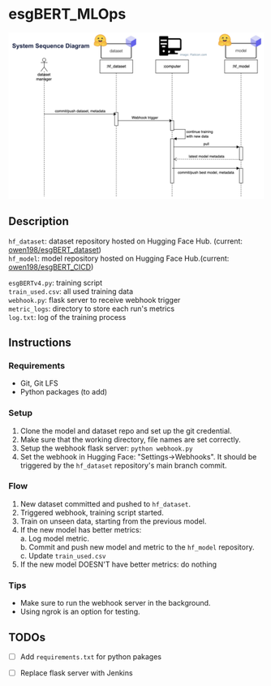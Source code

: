 # esgBERT_MLOps
![System Sequence Diagram](imgs/SSD.png "System Sequence Diagram")
## Description

`hf_dataset`: dataset repository hosted on Hugging Face Hub. (current: [owen198/esgBERT_dataset](https://huggingface.co/datasets/owen198/esgBERT_dataset))  \
`hf_model`: model repository hosted on Hugging Face Hub.(current: [owen198/esgBERT_CICD](https://huggingface.co/owen198/esgBERT_CICD)) 


`esgBERTv4.py`: training script \
`train_used.csv`: all used training data \
`webhook.py`: flask server to receive webhook trigger \
`metric_logs`: directory to store each run's metrics \
`log.txt`: log of the training process

## Instructions

### Requirements
* Git, Git LFS
* Python packages (to add)
### Setup
1. Clone the model and dataset repo and set up the git credential.
2. Make sure that the working directory, file names are set correctly.
3. Setup the webhook flask server: `python webhook.py`
4. Set the webhook in Hugging Face: "Settings->Webhooks". It should be triggered by the `hf_dataset` repository's main branch commit.

### Flow
1. New dataset committed and pushed to `hf_dataset`.
2. Triggered webhook, training script started.
3. Train on unseen data, starting from the previous model. 
4. If the new model has better metrics: \
    a. Log model metric. \
    b. Commit and push new model and metric to the `hf_model` repository. \
    c. Update `train_used.csv`
5. If the new model DOESN'T have better metrics: do nothing

### Tips 
* Make sure to run the webhook server in the background. 
* Using ngrok is an option for testing.

## TODOs
- [ ] Add `requirements.txt` for python pakages
- [ ] Replace flask server with Jenkins

